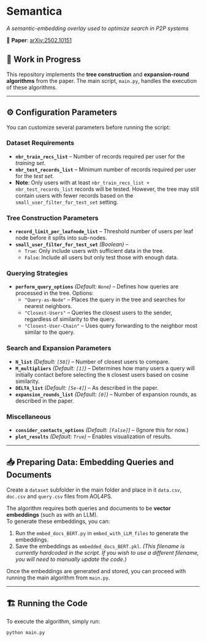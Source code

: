 # **Semantica**
*A semantic-embedding overlay used to optimize search in P2P systems*  

📄 **Paper**: [arXiv:2502.10151](https://arxiv.org/abs/2502.10151)  

## 🚧 Work in Progress

This repository implements the **tree construction** and **expansion-round algorithms** from the paper. The main script, `main.py`, handles the execution of these algorithms.

---

## ⚙️ Configuration Parameters
You can customize several parameters before running the script:

### **Dataset Requirements**
- **`nbr_train_recs_list`** – Number of records required per user for the *training set*.
- **`nbr_test_records_list`** – Minimum number of records required per user for the *test set*.
- **Note**: Only users with at least `nbr_train_recs_list + nbr_test_records_list` records will be tested. However, the tree may still contain users with fewer records based on the `small_user_filter_for_test_set` setting.

### **Tree Construction Parameters**
- **`record_limit_per_leafnode_list`** – Threshold number of users per leaf node before it splits into sub-nodes.
- **`small_user_filter_for_test_set`** *(Boolean)* – 
  - `True`: Only include users with sufficient data in the tree.  
  - `False`: Include all users but only test those with enough data.

### **Querying Strategies**
- **`perform_query_options`** *(Default: `None`)* – Defines how queries are processed in the tree. Options:
  - `"Query-as-Node"` – Places the query in the tree and searches for nearest neighbors.
  - `"Closest-Users"` – Queries the closest users to the sender, regardless of similarity to the query.
  - `"Closest-User-Chain"` – Uses query forwarding to the neighbor most similar to the query.

### **Search and Expansion Parameters**
- **`N_list`** *(Default: `[50]`)* – Number of closest users to compare.
- **`M_multipliers`** *(Default: `[1]`)* – Determines how many users a query will initially contact before selecting the `N` closest users based on cosine similarity.
- **`DELTA_list`** *(Default: `[5e-4]`)* – As described in the paper.
- **`expansion_rounds_list`** *(Default: `[0]`)* – Number of expansion rounds, as described in the paper.

### **Miscellaneous**
- **`consider_contacts_options`** *(Default: `[False]`)* – (Ignore this for now.)
- **`plot_results`** *(Default: `True`)* – Enables visualization of results.

---

## 📥 Preparing Data: Embedding Queries and Documents

Create a `dataset` subfolder in the main folder and place in it `data.csv`, `doc.csv` and `query.csv` files from AOL4PS.

The algorithm requires both queries and documents to be **vector embeddings** (such as with an LLM).  
To generate these embeddings, you can:

1. Run the `embed_docs_BERT.py` in `embed_with_LLM_files` to generate the embeddings.
2. Save the embeddings as `embedded_docs_BERT.pkl`. *(This filename is currently hardcoded in the script. If you wish to use a different filename, you will need to manually update the code.)*

Once the embeddings are generated and stored, you can proceed with running the main algorithm from `main.py`.


---


## 🏗️ Running the Code

To execute the algorithm, simply run:

```bash
python main.py
